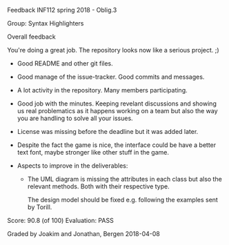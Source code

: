 Feedback INF112 spring 2018 - Oblig.3

Group: Syntax Highlighters

Overall feedback

You're doing a great job. The repository looks now like a serious project. ;)

  - Good README and other git files.
  - Good manage of the issue-tracker. Good commits and messages.
  - A lot activity in the repository. Many members participating.
  - Good job with the minutes. Keeping revelant discussions and showing
    us real problematics as it happens working on a team but also
    the way you are handling to solve all your issues.

- License was missing before the deadline but it was added later.

- Despite the fact the game is nice, the interface could be have
  a better text font, maybe stronger like other stuff in the game.

- Aspects to improve in the deliverables:

  + The UML diagram is missing the attributes in each class but
    also the relevant methods. Both with their respective type.

    The design model should be fixed e.g. following the examples sent by Torill.

Score: 90.8 (of 100)
Evaluation: PASS

Graded by Joakim and Jonathan, Bergen 2018-04-08